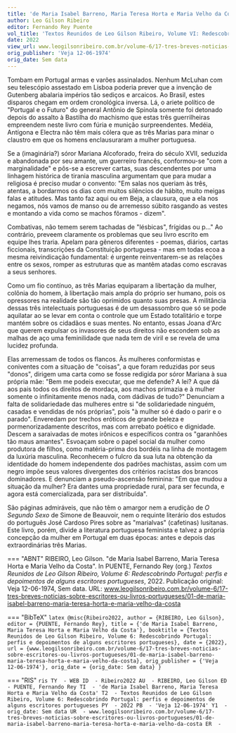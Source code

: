 ```yaml
---
title: 'de Maria Isabel Barreno, Maria Teresa Horta e Maria Velho da Costa'
author: Leo Gilson Ribeiro
editor: Fernando Rey Puente
vol_title: 'Textos Reunidos de Leo Gilson Ribeiro, Volume VI: Redescobrindo Portugal: perfis e depoimentos de alguns escritores portugueses'
date: 2022
view_url: www.leogilsonribeiro.com.br/volume-6/17-tres-breves-noticias-sobre-escritores-ou-livros-portugueses/01-de-maria-isabel-barreno-maria-teresa-horta-e-maria-velho-da-costa
orig_publisher: 'Veja 12-06-1974'
orig_date: Sem data
---
```


Tombam em Portugal armas e varões assinalados. Nenhum McLuhan com seu telescópio assestado em Lisboa poderia prever que a invenção de Gutenberg abalaria impérios tão sediços e arcaicos. Ao Brasil, estes disparos chegam em ordem cronológica inversa. Lá, o ariete político de "Portugal e o Futuro" do general Antônio de Spinola somente foi detonado depois do assalto à Bastilha do machismo que estas três guerrilheiras empreendem neste livro com fúria e munição surpreendentes. Medéia, Antígona e Electra não têm mais cólera que as três Marias para minar o claustro em que os homens enclausuraram a mulher portuguesa.

Se a (imaginária?) sóror Mariana Alcoforado, freira do século XVII, seduzida e abandonada por seu amante, um guerreiro francês, conformou-se "com a marginalidade" e pôs-se a escrever cartas, suas descendentes por uma linhagem histórica de tirania masculina argumentam que para mudar a religiosa é preciso mudar o convento: "Em salas nos queriam às três, atentas, a bordarmos os dias com muitos silêncios de hábito, muito meigas falas e atitudes. Mas tanto faz aqui ou em Beja, a clausura, que a ela nos negamos, nós vamos de manso ou de arremesso súbito rasgando as vestes e montando a vida como se machos fôramos - dizem".

Combativas, não temem serem tachadas de "lésbicas", frígidas ou p..." Ao contrário, preveem claramente os problemas que seu livro escrito em equipe lhes traria. Apelam para gêneros diferentes - poemas, diários, cartas ficcionais, transcrições da Constituição portuguesa - mas em todas ecoa a mesma reivindicação fundamental: é urgente reinventarem-se as relações entre os sexos, romper as estruturas que as mantêm atadas como escravas a seus senhores.

Como um fio contínuo, as três Marias equiparam a libertação da mulher, colônia do homem, à libertação mais ampla do próprio ser humano, pois os opressores na realidade são tão oprimidos quanto suas presas. A militância dessas três intelectuais portuguesas é de um desassombro que só se pode aquilatar ao se levar em conta o controle que um Estado totalitário e torpe mantém sobre os cidadãos e suas mentes. No entanto, essas Joana d'Arc que querem expulsar os invasores de seus direitos não escondem sob as malhas de aço uma feminilidade que nada tem de viril e se revela de uma lucidez profunda.

Elas arremessam de todos os flancos. Às mulheres conformistas e coniventes com a situação de "coisas", a que foram reduzidas por seus "donos", dirigem uma carta como se fosse redigida por sóror Mariana à sua própria mãe: "Bem me podeis executar, que me defende? A lei? A que dá aos pais todos os direitos de mordaça, aos machos primazia e à mulher somente o infinitamente menos nada, com dádivas de tudo?" Denunciam a falta de solidariedade das mulheres entre si "de solidariedade ninguém, casadas e vendidas de nós próprias", pois "à mulher só é dado o parir e o parado". Enveredam por trechos eróticos de grande beleza e pormenorizadamente descritos, mas com arrebato poético e dignidade. Descem a saraivadas de motes irônicos e específicos contra os "garanhões tão maus amantes". Esvoaçam sobre o papel social da mulher como produtora de filhos, como matéria-prima dos bordéis na linha de montagem da luxúria masculina. Reconhecem o fulcro da sua luta na obtenção da identidade do homem independente dos padrões machistas, assim com um negro impõe seus valores divergentes dos critérios racistas dos brancos dominadores. E denunciam a pseudo-ascensão feminina: "Em que mudou a situação da mulher? Era dantes uma propriedade rural, para ser fecunda, e agora está comercializada, para ser distribuída".

São páginas admiráveis, que não têm o amargor nem a erudição de *O Segundo Sexo* de Simone de Beauvoir, nem o requinte literário dos estudos do português José Cardoso Pires sobre as "marialvas" (cafetinas) lusitanas. Este livro, porém, divide a literatura portuguesa feminista e talvez a própria concepção da mulher em Portugal em duas épocas: antes e depois das extraordinárias três Marias.


=== "ABNT"
    RIBEIRO, Leo Gilson. "de Maria Isabel Barreno, Maria Teresa Horta e Maria Velho da Costa". In PUENTE, Fernando Rey (org.) <em>Textos Reunidos de Leo Gilson Ribeiro, Volume 6: Redescobrindo Portugal: perfis e depoimentos de alguns escritores portugueses</em>, 2022. Publicação original: Veja 12-06-1974, Sem data. URL: <a href="yml_view_url">www.leogilsonribeiro.com.br/volume-6/17-tres-breves-noticias-sobre-escritores-ou-livros-portugueses/01-de-maria-isabel-barreno-maria-teresa-horta-e-maria-velho-da-costa</a>

=== "BibTeX"
    ```latex
    @misc{Ribeiro2022,
    author = {RIBEIRO, Leo Gilson},
    editor = {PUENTE, Fernando Rey},
    title = {'de Maria Isabel Barreno, Maria Teresa Horta e Maria Velho da Costa'},
    booktitle = {Textos Reunidos de Leo Gilson Ribeiro, Volume 6: Redescobrindo Portugal: perfis e depoimentos de alguns escritores portugueses},
    date = {2022},
    url = {www.leogilsonribeiro.com.br/volume-6/17-tres-breves-noticias-sobre-escritores-ou-livros-portugueses/01-de-maria-isabel-barreno-maria-teresa-horta-e-maria-velho-da-costa},
    orig_publisher = {'Veja 12-06-1974'},
    orig_date = {orig_date: Sem data}
    }
    ```

=== "RIS"
    ```ris
    TY  - WEB
    ID  - Ribeiro2022
    AU  - RIBEIRO, Leo Gilson
    ED  - PUENTE, Fernando Rey
    TI  - 'de Maria Isabel Barreno, Maria Teresa Horta e Maria Velho da Costa'
    T2  - Textos Reunidos de Leo Gilson Ribeiro, Volume 6: Redescobrindo Portugal: perfis e depoimentos de alguns escritores portugueses
    PY  - 2022
    PB  - 'Veja 12-06-1974'
    Y1  - orig_date: Sem data
    UR  - www.leogilsonribeiro.com.br/volume-6/17-tres-breves-noticias-sobre-escritores-ou-livros-portugueses/01-de-maria-isabel-barreno-maria-teresa-horta-e-maria-velho-da-costa
    ER  - 
    ```
